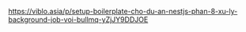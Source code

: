 https://viblo.asia/p/setup-boilerplate-cho-du-an-nestjs-phan-8-xu-ly-background-job-voi-bullmq-yZjJY9DDJOE
